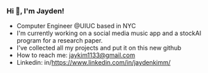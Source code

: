 ### Hi 👋, I'm Jayden! 

- Computer Engineer @UIUC based in NYC
- I'm currently working on a social media music app and a stockAI program for a research paper.
- I've collected all my projects and put it on this new github
- How to reach me: jaykim1133@gmail.com
- Linkedin: in/https://www.linkedin.com/in/jaydenkimm/

<!--
**jkcol/jkcol** is a ✨ _special_ ✨ repository because its `README.md` (this file) appears on your GitHub profile.

Here are some ideas to get you started:

- 🔭 I’m currently working on ...
- 🌱 I’m currently learning ...
- 👯 I’m looking to collaborate on ...
- 🤔 I’m looking for help with ...
- 💬 Ask me about ...
- 📫 How to reach me: ...
- 😄 Pronouns: ...
- ⚡ Fun fact: ...
-->
